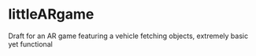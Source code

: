 # littleARgame
Draft for an AR game featuring a vehicle fetching objects, extremely basic yet functional 

